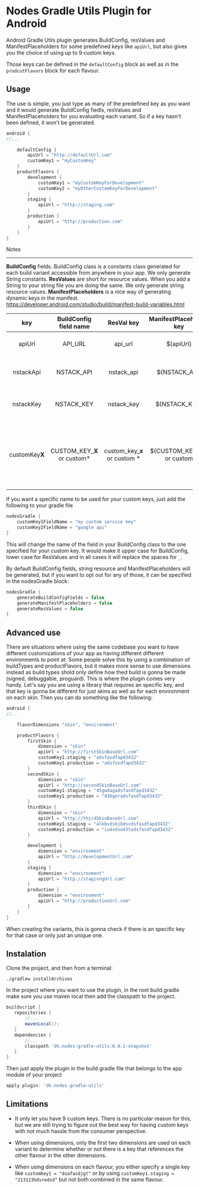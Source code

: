 # Nodes Gradle Utils Plugin for Android
Android Gradle Utils plugin generates BuildConfig, resValues and ManifestPlaceholders for some predefined keys like `apiUrl`, but also gives you the choice of using up to 9 custom keys.

Those keys can be defined in the `defaultConfig` block as well as in the `prodcutFlavors` block for each flavour. 

## Usage

The use is simple, you just type as many of the predefined key as you want and it would generate BuildConfig fiedls, resValues and ManifestPlaceholders for you evaluating each variant. So if a key hasn't been defined, it won't be generated.


```groovy
android {
//...

    defaultConfig {
        apiUrl = "http://defaultUrl.com"
        customKey1 = "myCustomKey"
    }
    productFlavors {
        development {
            customKey1 = "myCustomKeyForDevelopment" 
            customKey2 = "myOtherCustomKeyForDevelopment"
        }
        staging {
            apiUrl = "http://staging.com"
        }
        production {
            apiUrl = "http://production.com"
        }
    }
}
```

Notes
____

**BuildConfig** fields. BuildConfig class is a constants class generated for each build variant accessible from anywhere in your app. We only generate String constants.
**ResValues** are short for resource values. When you add a String to your string file you are doing the same. We only generate string resource values.
**ManifestPlaceholders** is a nice way of generating dynamic keys in the manifest. <https://developer.android.com/studio/build/manifest-build-variables.html>

|       key      |    BuildConfig field name   |          ResVal key          |    ManifestPlaceholder key   |                                       notes                                       |
|:--------------:|:---------------------------:|:----------------------------:|:----------------------------:|:---------------------------------------------------------------------------------:|
|     apiUrl     |           API_URL           |            api_url           |           ${apiUrl}          |                            no String resource generated                           |
|    nstackApi   |          NSTACK_API         |          nstack_api          |          ${NSTACK_API}       |                         requires nstackKey to be generated                        |
|    nstackKey   |          NSTACK_KEY         |          nstack_key          |          ${NSTACK_KEY}       |                         requires nstackApi to be generated                        |
| customKey**X** | CUSTOM_KEY_**X** or custom* | custom_key_**x** or custom * |${CUSTOM_KEY_**X**}, or custom| **X** has to be a value from 1 - 9.  *You can also specify the a custom field/key |

If you want a specific name to be used for your custom keys, just add the following to your gradle file

```groovy
nodesGradle {
    customKey1FieldName = "my custom service key"
    customKey2FieldName = "google api"
}
```

This will change the name of the field in your BuildConfig class to the one specified for your custom key. It would make it upper case for BuildConfig, lower case for ResValues and in all cases it will replace the spaces for `_`. 

By default BuildConfig fields, string resource and ManifestPlaceholders will be generated, but if you want to opt out for any of those, it can be specified in the nodesGradle block:

```groovy
nodesGradle {
    generateBuildConfigFields = false
    generateManifestPlaceholders = false
    generateResValues = false
}
```



## Advanced use

There are situations where using the same codebase you want to have different customizations of your app as having different different environments to point at. Some people solve this by using a combination of buildTypes and productFlavors, but it makes more sense to use dimensions instead as build types shold only define how thed build is gonna be made (signed, debuggable, proguard). This is where the plugin comes very handy.
Let's say you are using a library that requires an specific key, and that key is gonna be different for just skins as well as for each environment on each skin. Then you can do something like the following:


```groovy
android {
//...

    flavorDimensions "skin", "environment"

    productFlavors {
        firstSkin {
            dimension = "skin"
            apiUrl = "http://firstSkinBaseUrl.com"
            customKey1.staging = "adsfasdfapd3432"
            customKey1.production = "adsfasdfapd3432"
        }
        secondSkin {
            dimension = "skin"
            apiUrl = "http://secondSkinBaseUrl.com"
            customKey1.staging = "45gwdagadsfasdfapd3432"
            customKey1.production = "436geradsfasdfapd3432"
        }
        thirdSkin {
            dimension = "skin"
            apiUrl = "http://thirdSkinBaseUrl.com"
            customKey1.staging = "alkbvdskjbdsvdsfasdfapd3432"
            customKey1.production = "iu4vdso43tadsfasdfapd3432"
        }

        development {
            dimension = "environment"
            apiUrl = "http://developmentUrl.com"
        }
        staging {
            dimension = "environment"
            apiUrl = "http://staginngUrl.com"
        }
        production {
            dimension = "environment"
            apiUrl = "http://productionUrl.com"
        }
    }
}
```

When creating the variants, this is gonna check if there is an specific key for that case or only just an unique one. 

 
 
## Instalation

Clone the project, and then from a terminal:

```
./gradlew installArchives
```

In the project where you want to use the plugin, in the root build.gradle make sure you use maven local then add the classpath to the project.
 
 ```groovy
buildscript {
    repositories {
        //...
        mavenLocal();
    }
    dependencies {
        //...
        classpath 'dk.nodes:gradle-utils:0.0.1-snapshot'
    }
}
 ```
 
 Then just apply the plugin in the build.gradle file that belongs to the app module of your project
 ```groovy
 apply plugin: 'dk.nodes.gradle-utils'
 ```



## Limitations

* It only let you have 9 custom keys. There is no particular reason for this, but we are still trying to figure out the best way for having custom keys with not much hassle from the consumer perspective. 

* When using dimensions, only the first two dimensions are used on each variant to determine whether or not there is a key that references the other flavour in the other dimensions.

* When using dimensions on each flavour, you either specify a single key like `customKey1 = "dsafasdjgt"` or by using `customKey1.staging = "213123hdsredsd"` but not both combined in the same flavour.
